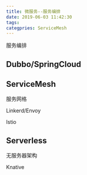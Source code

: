 ```yaml
---
title: 微服务--服务编排
date: 2019-06-03 11:42:30
tags:
categpries: ServiceMesh
---
```

服务编排

<!-- more -->
## Dubbo/SpringCloud

## ServiceMesh
服务网格

Linkerd/Envoy

Istio

## Serverless
无服务器架构

Knative